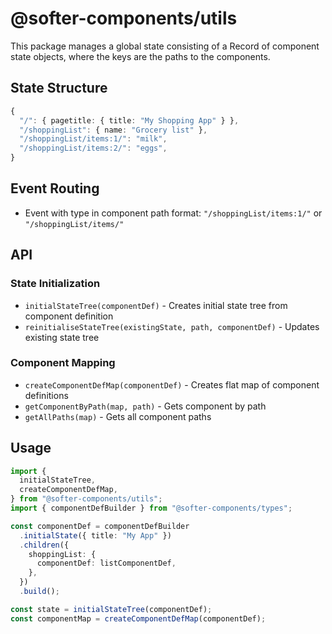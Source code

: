 # @softer-components/utils

This package manages a global state consisting of a Record of component state objects, where the keys are the paths to the components.

## State Structure

```ts
{
  "/": { pagetitle: { title: "My Shopping App" } },
  "/shoppingList": { name: "Grocery list" },
  "/shoppingList/items:1/": "milk",
  "/shoppingList/items:2/": "eggs",
}
```

## Event Routing

- Event with type in component path format: `"/shoppingList/items:1/"` or `"/shoppingList/items/"`

## API

### State Initialization

- `initialStateTree(componentDef)` - Creates initial state tree from component definition
- `reinitialiseStateTree(existingState, path, componentDef)` - Updates existing state tree

### Component Mapping

- `createComponentDefMap(componentDef)` - Creates flat map of component definitions
- `getComponentByPath(map, path)` - Gets component by path
- `getAllPaths(map)` - Gets all component paths

## Usage

```ts
import {
  initialStateTree,
  createComponentDefMap,
} from "@softer-components/utils";
import { componentDefBuilder } from "@softer-components/types";

const componentDef = componentDefBuilder
  .initialState({ title: "My App" })
  .children({
    shoppingList: {
      componentDef: listComponentDef,
    },
  })
  .build();

const state = initialStateTree(componentDef);
const componentMap = createComponentDefMap(componentDef);
```
